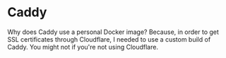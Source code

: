 # Caddy

Why does Caddy use a personal Docker image? Because, in order to get SSL certificates through Cloudflare, I needed to use a custom build of Caddy. You might not if you're not using Cloudflare.
